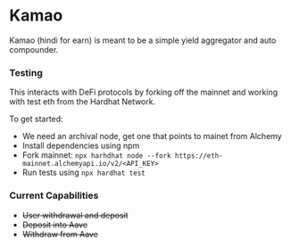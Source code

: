 # Kamao

Kamao (hindi for earn) is meant to be a simple yield aggregator and auto compounder.


### Testing

This interacts with DeFi protocols by forking off the mainnet and working with test eth from the Hardhat Network.

To get started:
* We need an archival node, get one that points to mainet from Alchemy 
* Install dependencies using npm
* Fork mainnet: `npx harhdhat node --fork https://eth-mainnet.alchemyapi.io/v2/<API_KEY>`
* Run tests using `npx hardhat test`


### Current Capabilities
* ~~User withdrawal and deposit~~
* ~~Deposit into Aave~~
* ~~Withdraw from Aave~~

